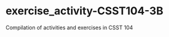 # exercise_activity-CSST104-3B
Compilation of activities and exercises in CSST 104
<head>
    <title>Tabbed Links</title>
    <style>
        /* Style the tab */
        .tab {
            overflow: hidden;
            border: 1px solid #ccc;
            background-color: #f1f1f1;
        }

        /* Style the buttons inside the tab */
        .tab button {
            background-color: inherit;
            float: left;
            border: none;
            outline: none;
            cursor: pointer;
            padding: 14px 16px;
            transition: 0.3s;
        }

        /* Change background color of buttons on hover */
        .tab button:hover {
            background-color: #ddd;
        }

        /* Create an active/current tablink class */
        .tab button.active {
            background-color: #ccc;
        }

        /* Style the tab content */
        .tabcontent {
            display: none;
            padding: 6px 12px;
            border: 1px solid #ccc;
            border-top: none;
        }
    </style>
</head>
<body>

<div class="tab">
    <button class="tablinks" onclick="openTab(event, 'link1')" id="defaultOpen">Link 1</button>
    <button class="tablinks" onclick="openTab(event, 'link2')">Link 2</button>
    <button class="tablinks" onclick="openTab(event, 'link3')">Link 3</button>
</div>

<div id="link1" class="tabcontent">
    <h3>Content of Link 1</h3>
    <p><a href="https://www.example.com/link1">Visit Link 1</a></p>
</div>

<div id="link2" class="tabcontent">
    <h3>Content of Link 2</h3>
    <p><a href="https://www.example.com/link2">Visit Link 2</a></p>
</div>

<div id="link3" class="tabcontent">
    <h3>Content of Link 3</h3>
    <p><a href="https://www.example.com/link3">Visit Link 3</a></p>
</div>
